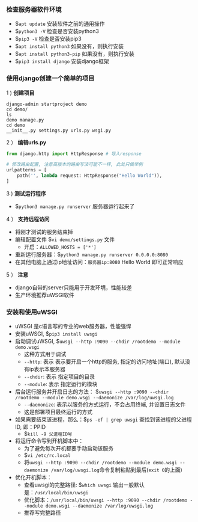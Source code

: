 ### 检查服务器软件环境

- $`apt update` 安装软件之前的通用操作
- $`python3 -V` 检查是否安装python3
- $`pip3 -V` 检查是否安装pip3
- $`apt install python3` 如果没有，则执行安装
- $`apt install python3-pip` 如果没有，则执行安装
- $`pip3 install django` 安装django框架

### 使用django创建一个简单的项目

1 ) **创建项目**
```shell
django-admin startproject demo
cd demo/
ls
demo manage.py
cd demo
__init__.py settings.py urls.py wsgi.py
```

2 ） **编辑urls.py**

```python
from django.http import HttpResponse # 导入response

# 修改路由配置, 注意高版本的路由写法可能不一样, 此处只做举例
urlpatterns = [
    path('', lambda request: HttpResponse("Hello World")),
]

```

3 ) **测试运行程序**

- $`python3 manage.py runserver` 服务器运行起来了


4 ） **支持远程访问**

- 将刚才测试的服务结束掉
- 编辑配置文件 $`vi demo/settings.py` 文件
    * 开启：`ALLOWED_HOSTS = ['*']`
- 重新运行服务器：$`python3 manage.py runserver 0.0.0.0:8080`
- 在其他电脑上通过ip地址访问：`服务器ip:8080` Hello World 即可正常响应

5 ） **注意**

- django自带的server只能用于开发环境，性能较差
- 生产环境推荐uWSGI软件

### 安装和使用uWSGI

- uWSGI 是c语言写的专业的web服务器，性能强悍
- 安装uWSGI, $`pip3 install uwsgi`
- 启动调试uWSGI, $`uwsgi --http :9090 --chdir /rootdemo --module demo.wsgi`
    * 这种方式用于调试
    * `--http`: 表示 表示要开启一个http的服务, 指定的访问地址(端口), 默认没有ip表示本服务器
    * `--chdir`: 表示 指定项目的目录
    * `--module`: 表示 指定运行的模块
- 后台运行服务并开启日志的方法： $`uwsgi --http :9090 --chdir /rootdemo --module demo.wsgi --daemonize /var/log/uwsgi.log`
    * `--daemonize`: 表示以服务的方式运行，不会占用终端, 并设置日志文件
    * 这是部署项目最终运行的方式
- 如果需要结束该进程，那么：$`ps -ef | grep uwsgi` 查找到该进程的父进程ID, 即：PPID
    * $`kill -9 父进程ID号`
- 将运行命令写到开机脚本中：
    * 为了避免每次开机都要手动启动该服务
    * $`vi /etc/rc.local`
    - 将`uwsgi --http :9090 --chdir /rootdemo --module demo.wsgi --daemonize /var/log/uwsgi.log`命令复制粘贴到最后(`exit 0`的上面)
- 优化开机脚本：
    * 查看uwsgi的完整路径: $`which uwsgi` 输出一般默认是：`/usr/local/bin/uwsgi`
    * 优化脚本：`/usr/local/bin/uwsgi --http :9090 --chdir /rootdemo --module demo.wsgi --daemonize /var/log/uwsgi.log`
    * 推荐写完整路径
